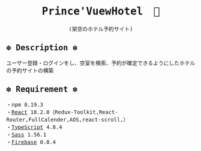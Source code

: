 
<samp>
<div align="center">
  
# Prince'VuewHotel　👑
  (架空のホテル予約サイト)
  </div>

## ✽ Description ✽
ユーザー登録・ログインをし、空室を検索、予約が確定できるようにしたホテルの予約サイトの構築

## ✽ Requirement ✽
・npm 8.19.3</br>
・[React](https://github.com/facebook/create-react-app) 18.2.0（Redux-Toolkit,React-Router,FullCalender,AOS,react-scroll,）</br>・[TypeScript](https://www.typescriptlang.org/) 4.8.4</br>・[Sass](https://sass-lang.com/) 1.56.1</br>・[Firebase](https://firebase.google.com/docs?authuser=0&hl=ja) 0.8.4</br>





</samp>

